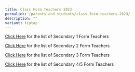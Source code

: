 ```yaml
---
title: Class Form Teachers 2023
permalink: /parents-and-students/class-form-teachers-2023/
description: ""
variant: tiptap
---
```

<p><a href="/files/Parents/Class Form Teachers/Sec_1_FTs__2024_.pdf" rel="noopener noreferrer nofollow" target="_blank">Click Here</a> for the list of Secondary 1 Form Teachers</p><p><a href="/files/Parents/Class Form Teachers/Sec_2_FTs__2024_.pdf" rel="noopener noreferrer nofollow" target="_blank">Click Here</a>&nbsp;for the list of Secondary 2 Form Teachers</p><p><a href="/files/Parents/Class Form Teachers/Sec_3_FTs__2024_.pdf" rel="noopener noreferrer nofollow" target="_blank">Click Here</a>&nbsp;for the list of Secondary 3 Form Teachers</p><p><a href="/files/Parents/Class Form Teachers/Sec_4_and_5_FTs__2024_.pdf" rel="noopener noreferrer nofollow" target="_blank">Click Here</a>&nbsp;for the list of Secondary 4/5 Form Teachers</p>